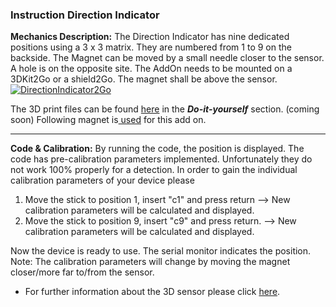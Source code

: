 ### Instruction Direction Indicator

**Mechanics Description:** The Direction Indicator has nine dedicated positions using a 3 x 3 matrix. They are numbered from 1 to 9 on the backside. The Magnet can be moved by a small needle closer to the sensor. A hole is on the opposite site. The AddOn needs to be mounted on a 3DKit2Go or a shield2Go. The magnet shall be above the sensor.
[![DirectionIndicator2Go](https://www.infineon.com/export/sites/default/media/products/Sensors/Direction-indicator-2GO.jpg_33495184.jpg "DirectionIndicator2Go")](https://www.infineon.com/export/sites/default/media/products/Sensors/Direction-indicator-2GO.jpg_33495184.jpg "DirectionIndicator2Go")

The 3D print files can be found [here](https://www.infineon.com/cms/en/tools/landing/infineon-for-makers/kits-2go/ "here") in the ***Do-it-yourself*** section. (coming soon)
Following magnet is[ used](https://www.supermagnete.de/data_sheet_S-05-05-N.pdf " used") for this add on.

------------


**Code & Calibration:**
By running the code, the position is displayed. The code has pre-calibration parameters implemented. Unfortunately they do not work 100% properly for a detection. In order to gain the individual calibration parameters of your device please
1) Move the stick to position 1, insert "c1" and press return 
  --> New calibration parameters will be calculated and displayed.
2) Move the stick to position 9, insert "c9" and press return.
--> New calibration parameters will be calculated and displayed.

Now the device is ready to use. The serial monitor indicates the position.
Note: The calibration parameters will change by moving the magnet closer/more far to/from the sensor.
- For further information about the 3D sensor please click [here](https://www.infineon.com/cms/en/product/promopages/sensors-2go/#3d-magnetic-sensor-2go "here").
